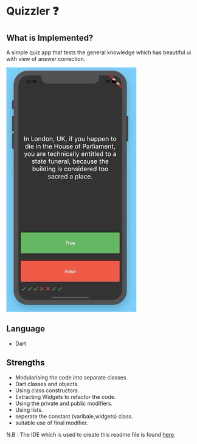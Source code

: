# Quizzler ❓

## What is Implemented?

A simple quiz app that tests the general knowledge which has beautiful ui with view of answer correction. 

![Finished App](https://github.com/Shawon-Lodh/Quizzler-simple-question-answering-game-/blob/main/quizzler.gif)

## Language
- Dart

## Strengths
- Modularising the code into separate classes.
- Dart classes and objects.
- Using class constructors.
- Extracting Widgets to refactor the code.
- Using the private and public modifiers.
- Using lists.
- seperate the constant (varibale,widgets) class.
- suitable use of final modifier.

N.B : The IDE which is used to create this readme file is found [here](https://dillinger.io/).